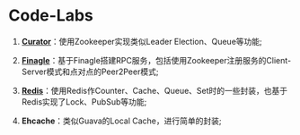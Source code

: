 # Code-Labs
1. **[Curator](https://github.com/intergret/code-labs/tree/master/labs-curator)**：使用Zookeeper实现类似Leader Election、Queue等功能;

2. **[Finagle](https://github.com/intergret/code-labs/tree/master/labs-finagle)**：基于Finagle搭建RPC服务，包括使用Zookeeper注册服务的Client-Server模式和点对点的Peer2Peer模式;

3. **[Redis](https://github.com/intergret/code-labs/tree/master/labs-redis)**：使用Redis作Counter、Cache、Queue、Set时的一些封装，也基于Redis实现了Lock、PubSub等功能;

4. **Ehcache**：类似Guava的Local Cache，进行简单的封装;